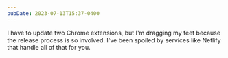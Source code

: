 ```yaml
---
pubDate: 2023-07-13T15:37-0400
---
```


I have to update two Chrome extensions, but I'm dragging my feet because the
release process is so involved. I've been spoiled by services like Netlify that
handle all of that for you.

